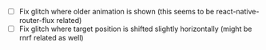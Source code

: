 - [ ] Fix glitch where older animation is shown (this seems to be react-native-router-flux related)
- [ ] Fix glitch where target position is shifted slightly horizontally (might be rnrf related as well)
